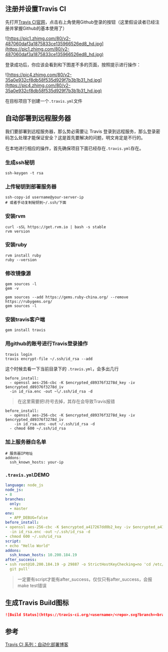 ## 注册并设置Travis CI

先打开[Travis CI官网](https://link.zhihu.com/?target=https%3A//travis-ci.com/)，点击右上角使用Github登录的按钮（这里假设读者已经注册并掌握Github的基本使用了）

![https://pic1.zhimg.com/80/v2-487060daf3a1875833ce135966526ed8_hd.jpg](https://pic1.zhimg.com/80/v2-487060daf3a1875833ce135966526ed8_hd.jpg)

登录成功后，你应该会看到和下图差不多的页面，按照提示进行操作：

![https://pic4.zhimg.com/80/v2-35a0e932cf8db58f535d929f7b3b1b31_hd.jpg](https://pic4.zhimg.com/80/v2-35a0e932cf8db58f535d929f7b3b1b31_hd.jpg)

在目标项目下创建一个`.travis.yml`文件

## 自动部署到远程服务器

我们要部署到远程服务器，那么势必需要让 Travis 登录到远程服务，那么登录密码怎么处理才能保证安全？这是首先要解决的问题，明文肯定是不行的。

在本地进行相应的操作，首先确保项目下面已经存在`.travis.yml`存在。

### 生成ssh秘钥

```shell
ssh-keygen -t rsa
```

### 上传秘钥到部署服务器

```shell
ssh-copy-id username@your-server-ip
# 或者手动复制秘钥到~/.ssh/下面
```

### 安装rvm

```shell
curl -sSL https://get.rvm.io | bash -s stable
rvm version
```

### 安装ruby

```shell
rvm install ruby
ruby --version
```

### 修改镜像源

```shell
gem sources -l
gem -v
```

```shell
gem sources --add https://gems.ruby-china.org/ --remove https://rubygems.org/
gem sources -l
```

### 安装travis客户端

```shell
gem install travis
```

### 用github的账号进行Travis登录操作

```shell
travis login
travis encrypt-file ~/.ssh/id_rsa --add
```

这个时候去看一下当前目录下的 `.travis.yml`，会多出几行

```shell
before_install:
  - openssl aes-256-cbc -K $encrypted_d89376f3278d_key -iv $encrypted_d89376f3278d_iv
  -in id_rsa.enc -out ~\/.ssh/id_rsa -d
```

> 在这里需要把\符号去掉，其存在会导致Travis报错

```shell
before_install:
  - openssl aes-256-cbc -K $encrypted_d89376f3278d_key -iv $encrypted_d89376f3278d_iv
    -in id_rsa.enc -out ~/.ssh/id_rsa -d
  - chmod 600 ~/.ssh/id_rsa
```

### 加上服务器白名单

```shell
# 服务器IP地址
addons:
  ssh_known_hosts: your-ip
```

### `.travis.yml`DEMO

```yaml
language: node_js
node_js:
- 8
branches:
  only:
  - master
env:
  - APP_DEBUG=false
before_install:
- openssl aes-256-cbc -K $encrypted_a417267dd0b2_key -iv $encrypted_a417267dd0b2_iv
  -in id_rsa.enc -out ~/.ssh/id_rsa -d
- chmod 600 ~/.ssh/id_rsa
script: 
- echo "Hello World"
addons:
  ssh_known_hosts: 10.200.184.19
after_success:
- ssh root@10.200.184.19 -p 29887 -o StrictHostKeyChecking=no 'cd /etc/nginx/www/demo &&
  git pull'

```

> 一定要有script才能有after_success，仅仅只有after_success，会报make test错误

## 生成Travis Build图标

```markdown
![Build Status](https://travis-ci.org/<username>/<repo>.svg?branch=<branch>)
```

## 参考

[ Travis CI 系列：自动化部署博客](https://segmentfault.com/a/1190000011218410)